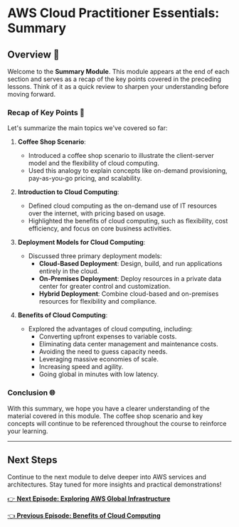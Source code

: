 # AWS Cloud Practitioner Essentials: Summary

## Overview 📖

Welcome to the **Summary Module**. This module appears at the end of each section and serves as a recap of the key points covered in the preceding lessons. Think of it as a quick review to sharpen your understanding before moving forward.

### Recap of Key Points 🧭

Let's summarize the main topics we've covered so far:

1. **Coffee Shop Scenario**:
   - Introduced a coffee shop scenario to illustrate the client-server model and the flexibility of cloud computing.
   - Used this analogy to explain concepts like on-demand provisioning, pay-as-you-go pricing, and scalability.

2. **Introduction to Cloud Computing**:
   - Defined cloud computing as the on-demand use of IT resources over the internet, with pricing based on usage.
   - Highlighted the benefits of cloud computing, such as flexibility, cost efficiency, and focus on core business activities.

3. **Deployment Models for Cloud Computing**:
   - Discussed three primary deployment models:
     - **Cloud-Based Deployment**: Design, build, and run applications entirely in the cloud.
     - **On-Premises Deployment**: Deploy resources in a private data center for greater control and customization.
     - **Hybrid Deployment**: Combine cloud-based and on-premises resources for flexibility and compliance.

4. **Benefits of Cloud Computing**:
   - Explored the advantages of cloud computing, including:
     - Converting upfront expenses to variable costs.
     - Eliminating data center management and maintenance costs.
     - Avoiding the need to guess capacity needs.
     - Leveraging massive economies of scale.
     - Increasing speed and agility.
     - Going global in minutes with low latency.

### Conclusion 🌐

With this summary, we hope you have a clearer understanding of the material covered in this module. The coffee shop scenario and key concepts will continue to be referenced throughout the course to reinforce your learning.

---

## Next Steps
Continue to the next module to delve deeper into AWS services and architectures. Stay tuned for more insights and practical demonstrations!

[👉 **Next Episode: Exploring AWS Global Infrastructure**](next-episode.md)

[👈 **Previous Episode: Benefits of Cloud Computing**](previous-episode.md)
